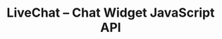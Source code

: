 ---
title: "LiveChat – Chat Widget JavaScript API"
menuTitle: "Chat Widget <br/><u>JS API</u>"
tagline: "Customize the behaviour of the Chat Widget"
desc: "Adjust the mechanics of the widget or leverage the API to pass additional details on the visitor."
color: "#d85b55"
type: "widget"

includes:
  - introduction
  - methods
  - callbacks
  - statistics
  - tracking-code
  
---
